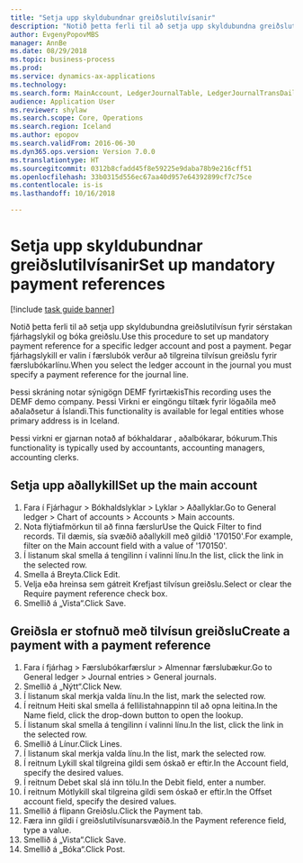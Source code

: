 ```yaml
--- 
title: "Setja upp skyldubundnar greiðslutilvísanir"
description: "Notið þetta ferli til að setja upp skyldubundna greiðslutilvísun fyrir sérstakan fjárhagslykil og bóka greiðslu."
author: EvgenyPopovMBS
manager: AnnBe
ms.date: 08/29/2018
ms.topic: business-process
ms.prod: 
ms.service: dynamics-ax-applications
ms.technology: 
ms.search.form: MainAccount, LedgerJournalTable, LedgerJournalTransDaily
audience: Application User
ms.reviewer: shylaw
ms.search.scope: Core, Operations
ms.search.region: Iceland
ms.author: epopov
ms.search.validFrom: 2016-06-30
ms.dyn365.ops.version: Version 7.0.0
ms.translationtype: HT
ms.sourcegitcommit: 0312b8cfadd45f8e59225e9daba78b9e216cff51
ms.openlocfilehash: 33b0315d556ec67aa40d957e64392899cf7c75ce
ms.contentlocale: is-is
ms.lasthandoff: 10/16/2018

---
```

# <a name="set-up-mandatory-payment-references"></a><span data-ttu-id="bcce4-103">Setja upp skyldubundnar greiðslutilvísanir</span><span class="sxs-lookup"><span data-stu-id="bcce4-103">Set up mandatory payment references</span></span>

[!include [task guide banner](../../includes/task-guide-banner.md)]

<span data-ttu-id="bcce4-104">Notið þetta ferli til að setja upp skyldubundna greiðslutilvísun fyrir sérstakan fjárhagslykil og bóka greiðslu.</span><span class="sxs-lookup"><span data-stu-id="bcce4-104">Use this procedure to set up mandatory payment reference for a specific ledger account and post a payment.</span></span> <span data-ttu-id="bcce4-105">Þegar fjárhagslykill er valin í færslubók verður að tilgreina tilvísun greiðslu fyrir færslubókarlínu.</span><span class="sxs-lookup"><span data-stu-id="bcce4-105">When you select the ledger account in the journal you must specify a payment reference for the journal line.</span></span>

<span data-ttu-id="bcce4-106">Þessi skráning notar sýnigögn DEMF fyrirtækis</span><span class="sxs-lookup"><span data-stu-id="bcce4-106">This recording uses the DEMF demo company.</span></span> <span data-ttu-id="bcce4-107">Þessi Virkni er eingöngu tiltæk fyrir lögaðila með aðalaðsetur á Íslandi.</span><span class="sxs-lookup"><span data-stu-id="bcce4-107">This functionality is available for legal entities whose primary address is in Iceland.</span></span>

<span data-ttu-id="bcce4-108">Þessi virkni er gjarnan notað af bókhaldarar , aðalbókarar, bókurum.</span><span class="sxs-lookup"><span data-stu-id="bcce4-108">This functionality is typically used by accountants, accounting managers, accounting clerks.</span></span>


## <a name="set-up-the-main-account"></a><span data-ttu-id="bcce4-109">Setja upp aðallykill</span><span class="sxs-lookup"><span data-stu-id="bcce4-109">Set up the main account</span></span>
1. <span data-ttu-id="bcce4-110">Fara í Fjárhagur > Bókhaldslyklar > Lyklar > Aðallyklar.</span><span class="sxs-lookup"><span data-stu-id="bcce4-110">Go to General ledger > Chart of accounts > Accounts > Main accounts.</span></span>
2. <span data-ttu-id="bcce4-111">Nota flýtiafmörkun til að finna færslur</span><span class="sxs-lookup"><span data-stu-id="bcce4-111">Use the Quick Filter to find records.</span></span> <span data-ttu-id="bcce4-112">Til dæmis, sía svæðið aðallykill með gildið '170150'.</span><span class="sxs-lookup"><span data-stu-id="bcce4-112">For example, filter on the Main account field with a value of '170150'.</span></span>
3. <span data-ttu-id="bcce4-113">Í listanum skal smella á tengilinn í valinni línu.</span><span class="sxs-lookup"><span data-stu-id="bcce4-113">In the list, click the link in the selected row.</span></span>
4. <span data-ttu-id="bcce4-114">Smella á Breyta.</span><span class="sxs-lookup"><span data-stu-id="bcce4-114">Click Edit.</span></span>
5. <span data-ttu-id="bcce4-115">Velja eða hreinsa sem gátreit Krefjast tilvísun greiðslu.</span><span class="sxs-lookup"><span data-stu-id="bcce4-115">Select or clear the Require payment reference check box.</span></span>
6. <span data-ttu-id="bcce4-116">Smellið á „Vista“.</span><span class="sxs-lookup"><span data-stu-id="bcce4-116">Click Save.</span></span>

## <a name="create-a-payment-with-a-payment-reference"></a><span data-ttu-id="bcce4-117">Greiðsla er stofnuð með tilvísun greiðslu</span><span class="sxs-lookup"><span data-stu-id="bcce4-117">Create a payment with a payment reference</span></span>
1. <span data-ttu-id="bcce4-118">Fara í fjárhag > Færslubókarfærslur > Almennar færslubækur.</span><span class="sxs-lookup"><span data-stu-id="bcce4-118">Go to General ledger > Journal entries > General journals.</span></span>
2. <span data-ttu-id="bcce4-119">Smellið á „Nýtt“.</span><span class="sxs-lookup"><span data-stu-id="bcce4-119">Click New.</span></span>
3. <span data-ttu-id="bcce4-120">Í listanum skal merkja valda línu.</span><span class="sxs-lookup"><span data-stu-id="bcce4-120">In the list, mark the selected row.</span></span>
4. <span data-ttu-id="bcce4-121">Í reitnum Heiti skal smella á fellilistahnappinn til að opna leitina.</span><span class="sxs-lookup"><span data-stu-id="bcce4-121">In the Name field, click the drop-down button to open the lookup.</span></span>
5. <span data-ttu-id="bcce4-122">Í listanum skal smella á tengilinn í valinni línu.</span><span class="sxs-lookup"><span data-stu-id="bcce4-122">In the list, click the link in the selected row.</span></span>
6. <span data-ttu-id="bcce4-123">Smellið á Línur.</span><span class="sxs-lookup"><span data-stu-id="bcce4-123">Click Lines.</span></span>
7. <span data-ttu-id="bcce4-124">Í listanum skal merkja valda línu.</span><span class="sxs-lookup"><span data-stu-id="bcce4-124">In the list, mark the selected row.</span></span>
8. <span data-ttu-id="bcce4-125">Í reitnum Lykill skal tilgreina gildi sem óskað er eftir.</span><span class="sxs-lookup"><span data-stu-id="bcce4-125">In the Account field, specify the desired values.</span></span>
9. <span data-ttu-id="bcce4-126">Í reitnum Debet skal slá inn tölu.</span><span class="sxs-lookup"><span data-stu-id="bcce4-126">In the Debit field, enter a number.</span></span>
10. <span data-ttu-id="bcce4-127">Í reitnum Mótlykill skal tilgreina gildi sem óskað er eftir.</span><span class="sxs-lookup"><span data-stu-id="bcce4-127">In the Offset account field, specify the desired values.</span></span>
11. <span data-ttu-id="bcce4-128">Smellið á flipann Greiðslu.</span><span class="sxs-lookup"><span data-stu-id="bcce4-128">Click the Payment tab.</span></span>
12. <span data-ttu-id="bcce4-129">Færa inn gildi í greiðslutilvísunarsvæðið.</span><span class="sxs-lookup"><span data-stu-id="bcce4-129">In the Payment reference field, type a value.</span></span>
13. <span data-ttu-id="bcce4-130">Smellið á „Vista“.</span><span class="sxs-lookup"><span data-stu-id="bcce4-130">Click Save.</span></span>
14. <span data-ttu-id="bcce4-131">Smellið á „Bóka“.</span><span class="sxs-lookup"><span data-stu-id="bcce4-131">Click Post.</span></span>


